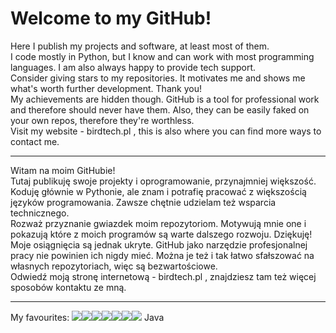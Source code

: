 # Welcome to my GitHub!

Here I publish my projects and software, at least most of them.\
I code mostly in Python, but I know and can work with most programming languages. I am also always happy to provide tech support.\
Consider giving stars to my repositories. It motivates me and shows me what's worth further development. Thank you!\
My achievements are hidden though. GitHub is a tool for professional work and therefore should never have them. Also, they can be easily faked on your own repos, therefore they're worthless.\
Visit my website - birdtech.pl , this is also where you can find more ways to contact me.

--------------------------------------------------

Witam na moim GitHubie!\
Tutaj publikuję swoje projekty i oprogramowanie, przynajmniej większość.\
Koduję głównie w Pythonie, ale znam i potrafię pracować z większością języków programowania. Zawsze chętnie udzielam też wsparcia technicznego.\
Rozważ przyznanie gwiazdek moim repozytoriom. Motywują mnie one i pokazują które z moich programów są warte dalszego rozwoju. Dziękuję!\
Moje osiągnięcia są jednak ukryte. GitHub jako narzędzie profesjonalnej pracy nie powinien ich nigdy mieć. Można je też i tak łatwo sfałszować na własnych repozytoriach, więc są bezwartościowe. \
Odwiedź moją stronę internetową - birdtech.pl , znajdziesz tam też więcej sposobów kontaktu ze mną.

-----------------------------------------------------------------
My favourites: <img src="https://img.shields.io/badge/Python-FFD43B?style=for-the-badge&logo=python&logoColor=blue"  /><img src="https://img.shields.io/badge/Lua-2C2D72?style=for-the-badge&logo=lua&logoColor=white" /><img src="https://img.shields.io/badge/C%23-239120?style=for-the-badge&logo=c-sharp&logoColor=white" /><img src="https://img.shields.io/badge/.NET-512BD4?style=for-the-badge&logo=dotnet&logoColor=white" /><img src="https://img.shields.io/badge/C%2B%2B-00599C?style=for-the-badge&logo=c%2B%2B&logoColor=white" /><img src="https://img.shields.io/badge/Visual_Studio-5C2D91?style=for-the-badge&logo=visual%20studio&logoColor=white" /><img src="https://img.shields.io/badge/PyCharm-000000.svg?&style=for-the-badge&logo=PyCharm&logoColor=white" /> Java
